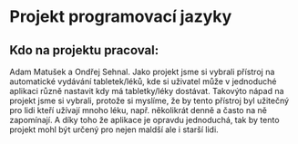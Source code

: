 # Projekt programovací jazyky
## Kdo na projektu pracoval:
Adam Matušek a Ondřej Sehnal.
Jako projekt jsme si vybrali přístroj na automatické vydávání tabletek/léků, kde si uživatel může v jednoduché aplikaci různě nastavit kdy má tabletky/léky dostávat.
Takovýto nápad na projekt jsme si vybrali, protože si myslíme, že by tento přístroj byl užitečný pro lidi kteří užívají mnoho léku, např. několikrát denně a často na ně zapomínají. A díky toho že aplikace je opravdu jednoduchá, tak by tento projekt mohl být určený pro nejen maldší ale i starší lidi.



